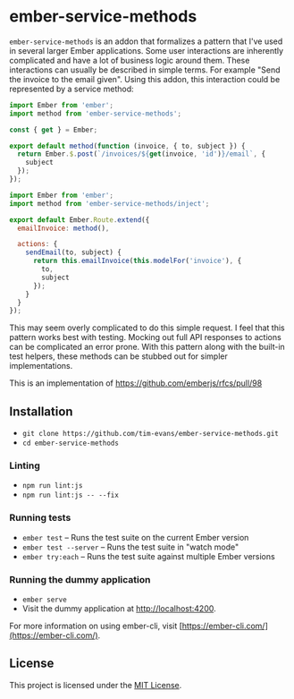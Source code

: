 # ember-service-methods

`ember-service-methods` is an addon that formalizes a pattern that I've used in several larger Ember applications. Some user interactions are inherently complicated and have a lot of business logic around them. These interactions can usually be described in simple terms. For example "Send the invoice to the email given". Using this addon, this interaction could be represented by a service method:

```javascript
import Ember from 'ember';
import method from 'ember-service-methods';

const { get } = Ember;

export default method(function (invoice, { to, subject }) {
  return Ember.$.post(`/invoices/${get(invoice, 'id')}/email`, {
    subject
  });
});
```

```javascript
import Ember from 'ember';
import method from 'ember-service-methods/inject';

export default Ember.Route.extend({
  emailInvoice: method(),

  actions: {
    sendEmail(to, subject) {
      return this.emailInvoice(this.modelFor('invoice'), {
        to,
        subject
      });
    }
  }
});
```

This may seem overly complicated to do this simple request. I feel that this pattern works best with testing. Mocking out full API responses to actions can be complicated an error prone. With this pattern along with the built-in test helpers, these methods can be stubbed out for simpler implementations.

This is an implementation of https://github.com/emberjs/rfcs/pull/98

Installation
------------------------------------------------------------------------------

* `git clone https://github.com/tim-evans/ember-service-methods.git`
* `cd ember-service-methods`

### Linting

* `npm run lint:js`
* `npm run lint:js -- --fix`

### Running tests

* `ember test` – Runs the test suite on the current Ember version
* `ember test --server` – Runs the test suite in "watch mode"
* `ember try:each` – Runs the test suite against multiple Ember versions

### Running the dummy application

* `ember serve`
* Visit the dummy application at [http://localhost:4200](http://localhost:4200).

For more information on using ember-cli, visit [https://ember-cli.com/](https://ember-cli.com/).

License
------------------------------------------------------------------------------

This project is licensed under the [MIT License](LICENSE.md).

